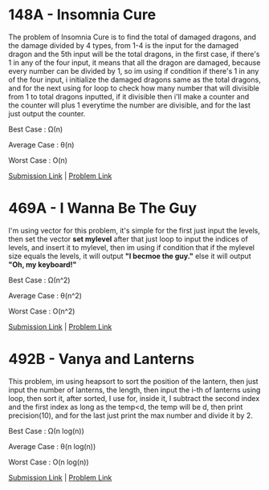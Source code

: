 # 148A - Insomnia Cure

The problem of Insomnia Cure is to find the total of damaged dragons, and the damage divided by 4 types, from 1-4 is the input for the
damaged dragon and the 5th input will be the total dragons, in the first case, if there's 1 in any of the four input, it means that
all the dragon are damaged, because every number can be divided by 1, so im using if condition if there's 1 in any of the four input,
i initialize the damaged dragons same as the total dragons, and for the next using for loop to check how many number that will divisible 
from 1 to total dragons inputted, if it divisible then i'll make a counter and the counter will plus 1 everytime the number are divisible,
and for the last just output the counter.

Best Case : Ω(n)

Average Case : θ(n)

Worst Case : O(n)

[Submission Link](http://codeforces.com/contest/148/submission/42998824) | [Problem Link](http://codeforces.com/contest/148/problem/A)

# 469A - I Wanna Be The Guy

I'm using vector for this problem, it's simple for the first just input the levels,
then set the vector **set<int> mylevel** after that just loop to input the indices of levels, 
and insert it to mylevel, then im using if condition that if the mylevel size equals the levels, it will output
**"I becmoe the guy."** else it will output **"Oh, my keyboard!"**
  
Best Case : Ω(n^2)

Average Case : θ(n^2)

Worst Case : O(n^2)

[Submission Link](http://codeforces.com/contest/469/submission/43001750) | [Problem Link](http://codeforces.com/contest/469/problem/A)

# 492B - Vanya and Lanterns

This problem, im using heapsort to sort the position of the lantern, then just input the number of lanterns, 
the length, then input the i-th of lanterns using loop, then sort it, after sorted, I use for, inside it, I subtract
the second index and the first index as long as the temp<d, the temp will be d, then print precision(10), and for the last
just print the max number and divide it by 2.

Best Case : Ω(n log(n))

Average Case : θ(n log(n))

Worst Case : O(n log(n))

[Submission Link](https://codeforces.com/contest/492/submission/43064829) | [Problem Link](https://codeforces.com/problemset/problem/492/B)



